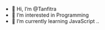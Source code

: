 - 👋 Hi, I’m @Tanfitra
- 👀 I’m interested in Programming
- 🌱 I’m currently learning JavaScript
..

<!---
Tanfitra/Tanfitra is a ✨ special ✨ repository because its `README.md` (this file) appears on your GitHub profile.
You can click the Preview link to take a look at your changes.
--->
